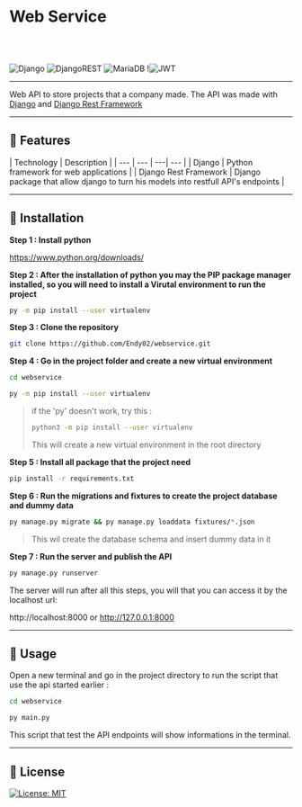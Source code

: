 # Web Service

<br>
<br>

![Django](https://img.shields.io/badge/django-%23092E20.svg?style=for-the-badge&logo=django&logoColor=white) ![DjangoREST](https://img.shields.io/badge/DJANGO-REST-ff1709?style=for-the-badge&logo=django&logoColor=white&color=ff1709&labelColor=gray) ![MariaDB](https://img.shields.io/badge/MariaDB-003545?style=for-the-badge&logo=mariadb&logoColor=white) !![JWT](https://img.shields.io/badge/JWT-black?style=for-the-badge&logo=JSON%20web%20tokens)

---

Web API to store projects that a company made. The API was made with  [Django](https://docs.djangoproject.com/en/4.1/) and [Django Rest Framework](https://www.django-rest-framework.org/)

---


## :palm_tree: Features

| Technology | Description |
| --- | --- | ---| --- |
| Django | Python framework for web applications |
| Django Rest Framework | Django package that allow django to turn his models into restfull API's endpoints |


---

## :star2: Installation

<b>Step 1 : Install python</b>

https://www.python.org/downloads/

<b>Step 2 : After the installation of python you may the PIP package manager installed, so you will need to install a Virutal environment to run the project</b>

```bash
py -m pip install --user virtualenv
```

<b>Step 3 : Clone the repository</b>

```bash
git clone https://github.com/Endy02/webservice.git
```

<b>Step 4 : Go in the project folder and create a new virtual environment</b>

```bash
cd webservice
```

```bash
py -m pip install --user virtualenv
```

> if the 'py' doesn't work, try this :
>
> ```bash
> python3 -m pip install --user virtualenv
> ```
> This will create a new virtual environment in the root directory

<b>Step 5 : Install all package that the project need</b>

```bash
pip install -r requirements.txt
```

<b>Step 6 : Run the migrations and fixtures to create the project database and dummy data</b>

```bash
py manage.py migrate && py manage.py loaddata fixtures/*.json
```
> This wil create the database schema and insert dummy data in it

<b>Step 7 : Run the server and publish the API</b>

```bash
py manage.py runserver
```

The server will run after all this steps, you will that you can access it by the localhost url:

http://localhost:8000
or
http://127.0.0.1:8000

---

## :bookmark_tabs: Usage

Open a new terminal and go in the project directory to run the script that use the api started earlier :

```bash
cd webservice
```

```bash
py main.py
```
This script that test the API endpoints will show informations in the terminal.

---

## :pencil: License

[![License: MIT](https://img.shields.io/badge/License-MIT-yellow.svg)](https://opensource.org/licenses/MIT)


